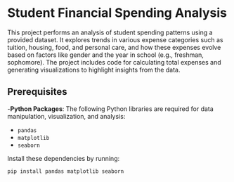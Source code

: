 # Student Financial Spending Analysis

This project performs an analysis of student spending patterns using a provided dataset. It explores trends in various expense categories such as tuition, housing, food, and personal care, and how 
these expenses evolve based on factors like gender and the year in school (e.g., freshman, sophomore). The project includes code for calculating total expenses and generating visualizations to 
highlight insights from the data.

## Prerequisites

-**Python Packages**:
The following Python libraries are required for data manipulation, visualization, and analysis:
   - `pandas`
   - `matplotlib`
   - `seaborn`
     
Install these dependencies by running:
   ```bash
   pip install pandas matplotlib seaborn


